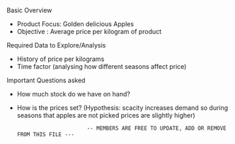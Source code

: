 Basic Overview 

* Product Focus: Golden delicious Apples 
* Objective : Average price per kilogram of product 

Required Data to Explore/Analysis

* History of price per kilograms
* Time factor (analysing how different seasons affect price) 


Important Questions asked 

* How much stock do we have on hand?
* How is the prices set? (Hypothesis: scacity increases demand so during seasons that apples are not picked prices are slightly higher)


                            -- MEMBERS ARE FREE TO UPDATE, ADD OR REMOVE FROM THIS FILE ---